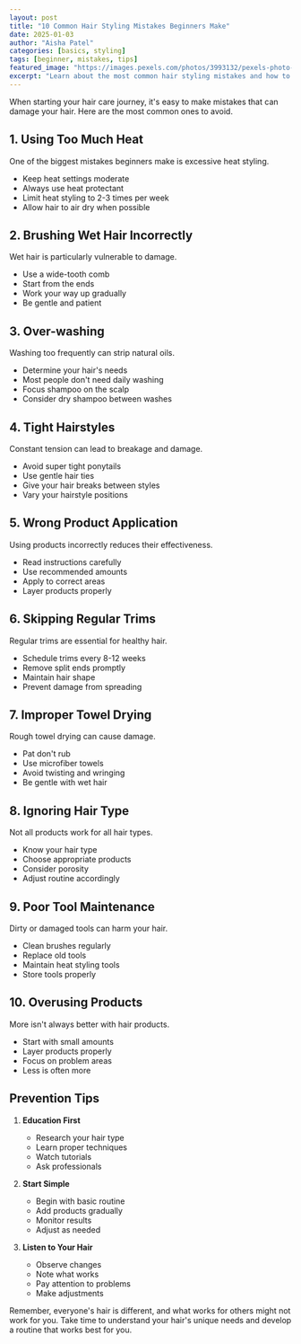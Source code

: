 ```yaml
---
layout: post
title: "10 Common Hair Styling Mistakes Beginners Make"
date: 2025-01-03
author: "Aisha Patel"
categories: [basics, styling]
tags: [beginner, mistakes, tips]
featured_image: "https://images.pexels.com/photos/3993132/pexels-photo-3993132.jpeg"
excerpt: "Learn about the most common hair styling mistakes and how to avoid them for better hair care results."
---
```


When starting your hair care journey, it's easy to make mistakes that can damage your hair. Here are the most common ones to avoid.

## 1. Using Too Much Heat

One of the biggest mistakes beginners make is excessive heat styling.

- Keep heat settings moderate
- Always use heat protectant
- Limit heat styling to 2-3 times per week
- Allow hair to air dry when possible

## 2. Brushing Wet Hair Incorrectly

Wet hair is particularly vulnerable to damage.

- Use a wide-tooth comb
- Start from the ends
- Work your way up gradually
- Be gentle and patient

## 3. Over-washing

Washing too frequently can strip natural oils.

- Determine your hair's needs
- Most people don't need daily washing
- Focus shampoo on the scalp
- Consider dry shampoo between washes

## 4. Tight Hairstyles

Constant tension can lead to breakage and damage.

- Avoid super tight ponytails
- Use gentle hair ties
- Give your hair breaks between styles
- Vary your hairstyle positions

## 5. Wrong Product Application

Using products incorrectly reduces their effectiveness.

- Read instructions carefully
- Use recommended amounts
- Apply to correct areas
- Layer products properly

## 6. Skipping Regular Trims

Regular trims are essential for healthy hair.

- Schedule trims every 8-12 weeks
- Remove split ends promptly
- Maintain hair shape
- Prevent damage from spreading

## 7. Improper Towel Drying

Rough towel drying can cause damage.

- Pat don't rub
- Use microfiber towels
- Avoid twisting and wringing
- Be gentle with wet hair

## 8. Ignoring Hair Type

Not all products work for all hair types.

- Know your hair type
- Choose appropriate products
- Consider porosity
- Adjust routine accordingly

## 9. Poor Tool Maintenance

Dirty or damaged tools can harm your hair.

- Clean brushes regularly
- Replace old tools
- Maintain heat styling tools
- Store tools properly

## 10. Overusing Products

More isn't always better with hair products.

- Start with small amounts
- Layer products properly
- Focus on problem areas
- Less is often more

## Prevention Tips

1. **Education First**
   - Research your hair type
   - Learn proper techniques
   - Watch tutorials
   - Ask professionals

2. **Start Simple**
   - Begin with basic routine
   - Add products gradually
   - Monitor results
   - Adjust as needed

3. **Listen to Your Hair**
   - Observe changes
   - Note what works
   - Pay attention to problems
   - Make adjustments

Remember, everyone's hair is different, and what works for others might not work for you. Take time to understand your hair's unique needs and develop a routine that works best for you.